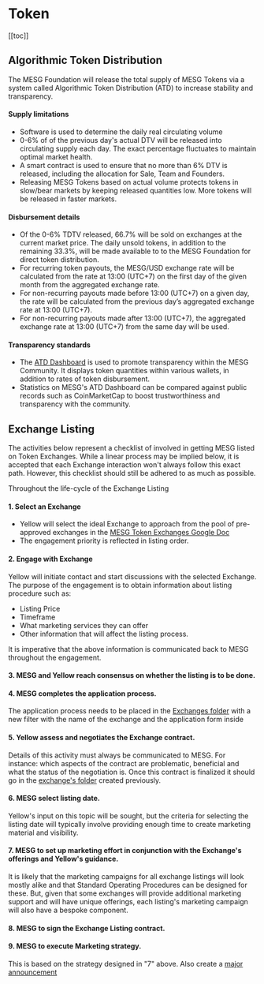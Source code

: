 # Token

[[toc]]

## Algorithmic Token Distribution
The MESG Foundation will release the total supply of MESG Tokens via a system called Algorithmic Token Distribution (ATD) to increase stability and transparency.

#### Supply limitations

- Software is used to determine the daily real circulating volume
- 0-6% of of the previous day's actual DTV will be released into circulating supply each day. The exact percentage fluctuates to maintain optimal market health.
- A smart contract is used to ensure that no more than 6% DTV is released, including the allocation for Sale, Team and Founders.
- Releasing MESG Tokens based on actual volume protects tokens in slow/bear markets by keeping released quantities low. More tokens will be released in faster markets. 

#### Disbursement details

- Of the 0-6% TDTV released, 66.7% will be sold on exchanges at the current market price. The daily unsold tokens, in addition to the remaining 33.3%, will be made available to to the MESG Foundation for direct token distribution.
- For recurring token payouts, the MESG/USD exchange rate will be calculated from the rate at 13:00 (UTC+7) on the first day of the given month from the aggregated exchange rate.
- For non-recurring payouts made before 13:00 (UTC+7) on a given day, the rate will be calculated from the previous day’s aggregated exchange rate at 13:00 (UTC+7).
- For non-recurring payouts made after 13:00 (UTC+7), the aggregated exchange rate at 13:00 (UTC+7) from the same day will be used.

#### Transparency standards

- The [ATD Dashboard](https://atd.mesg.com/) is used to promote transparency within the MESG Community. It displays token quantities within various wallets, in addition to rates of token disbursement. 
- Statistics on MESG's ATD Dashboard can be compared against public records such as CoinMarketCap to boost trustworthiness and transparency with the community.


## Exchange Listing
The activities below represent a checklist of involved in getting MESG listed on Token Exchanges.
While a linear process may be implied below, it is accepted that each Exchange interaction won't always follow this exact path. However, this checklist should still be adhered to as much as possible.

Throughout the life-cycle of the Exchange Listing 

####  1. Select an Exchange

-  Yellow will select the ideal Exchange to approach from the pool of pre-approved exchanges in the [MESG Token Exchanges Google Doc](https://docs.google.com/spreadsheets/d/1Ks4YaVGldGDJd73k9IcMx2EDUfKJiKZlHcLBfPDe3mA/edit#gid=0)
-  The engagement priority is reflected in listing order.

#### 2. Engage with Exchange

Yellow will initiate contact and start discussions with the selected Exchange. The purpose of the engagement is to obtain information about listing procedure such as: 

- Listing Price
- Timeframe
- What marketing services they can offer
- Other information that will affect the listing process.

It is imperative that the above information is communicated back to MESG throughout the engagement.

#### 3. MESG and Yellow reach consensus on whether the listing is to be done.

#### 4. MESG completes the application process.

The application process needs to be placed in the [Exchanges folder](https://drive.google.com/drive/folders/1iRfsJhYntvceBhZnALdW7ckImbSART7j) with a new filter with the name of the exchange and the application form inside

#### 5. Yellow assess and negotiates the Exchange contract. 

Details of this activity must always be communicated to MESG. For instance: which aspects of the contract are problematic, beneficial and what the status of the negotiation is. 
Once this contract is finalized it should go in the [exchange's folder](https://drive.google.com/drive/folders/1iRfsJhYntvceBhZnALdW7ckImbSART7j) created previously.

#### 6. MESG select listing date.

Yellow's input on this topic will be sought, but the criteria for selecting the listing date will typically involve providing enough time to create marketing material and visibility.

#### 7. MESG to set up marketing effort in conjunction with the Exchange's offerings and Yellow's guidance.

It is likely that the marketing campaigns for all exchange listings will look mostly alike and that Standard Operating Procedures can be designed for these. But, given that some exchanges will provide additional marketing support and will have unique offerings, each listing's marketing campaign will also have a bespoke component.

#### 8. MESG to sign the Exchange Listing contract.

#### 9. MESG to execute Marketing strategy.

This is based on the strategy designed in "7" above.
Also create a [major announcement](/marketing/#announcements-on-social-media)

